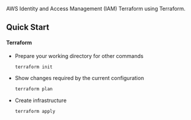 AWS Identity and Access Management (IAM) Terraform using Terraform.

## Quick Start

#### Terraform

- Prepare your working directory for other commands

  ```bash
  terraform init
  ```

- Show changes required by the current configuration

  ```bash
  terraform plan
  ```

- Create infrastructure

  ```bash
  terraform apply
  ```